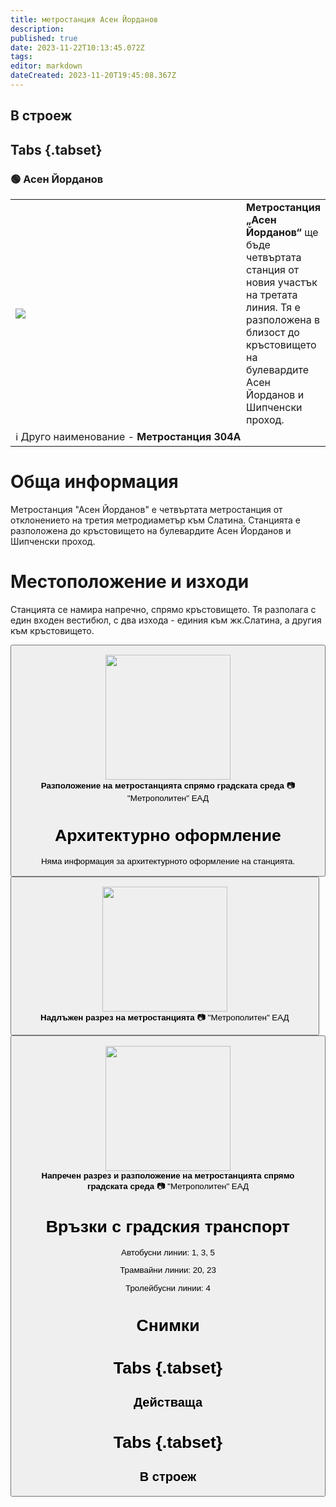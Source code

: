 ```yaml
---
title: метростанция Асен Йорданов
description: 
published: true
date: 2023-11-22T10:13:45.072Z
tags: 
editor: markdown
dateCreated: 2023-11-20T19:45:08.367Z
---
```


## В строеж
## Tabs {.tabset}
### 🟢 Асен Йорданов
<table style="width:100%">
  <tr>
    <td style="width:400px"><img src="https://drive.google.com/uc?id=1PnX-JDbeVtk2EDoBzejImmp0hWxvLIE1"></td>
    <td><b>Метростанция „Асен Йорданов“</b> ще бъде четвъртата станция от новия участък на третата линия. Тя е разположена в близост до кръстовището на булевардите Асен Йорданов и Шипченски проход.
      <br></td>
  </tr>
  <td colspan=2 >ℹ️ Друго наименование - <b>Метростанция 304А</b></td>
</table>


# Обща информация

Метростанция "Асен Йорданов" е четвъртата метростанция от отклонението на третия метродиаметър към Слатина. Станцията е разположена до кръстовището на булевардите Асен Йорданов и Шипченски проход.

# Местоположение и изходи

Станцията се намира напречно, спрямо кръстовището. Тя разполага с един входен вестибюл, с два изхода - единия към жк.Слатина, а другия към кръстовището.

<div class="dropdown"><button class="imgbtn"><figure><img src="https://drive.google.com/uc?id=1PnX-JDbeVtk2EDoBzejImmp0hWxvLIE1" height="200px"><figcaption><b>Разположение на метростанцията спрямо градската среда</b> 📷 "Метрополитен" ЕАД 

# Архитектурно оформление

Няма информация за архитектурното оформление на станцията.
  <br>
  
  <div class="dropdown"><button class="imgbtn"><figure><img src="https://drive.google.com/uc?id=1EagkOQSZmBmyAS-xLNyvoVtdWjBSO4vq" height="200px"><figcaption><b>Надлъжен разрез на метростанцията</b> 📷 "Метрополитен" ЕАД
    <br>
    <div class="dropdown"><button class="imgbtn"><figure><img src="https://drive.google.com/uc?id=1f8s3QkdicH1iDpmzlq3ludB_5p2cUCMK" height="200px"><figcaption><b>Напречен разрез и разположение на метростанцията спрямо градската среда</b> 📷 "Метрополитен" ЕАД
 

# Връзки с градския транспорт
Автобусни линии: 1, 3, 5

Трамвайни линии: 20, 23

Тролейбусни линии: 4

# Снимки
  
# Tabs {.tabset}
## Действаща

  
# Tabs {.tabset}
## В строеж